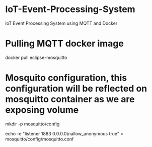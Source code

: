 # IoT-Event-Processing-System

IoT Event Processing System using MQTT and Docker

# Pulling MQTT docker image
docker pull eclipse-mosquitto

# Mosquito configuration, this configuration will be reflected on mosquitto container as we are exposing volume
mkdir -p mosquitto/config

echo -e "listener 1883 0.0.0.0\nallow_anonymous true" > mosquitto/config/mosquitto.conf

